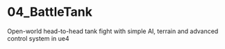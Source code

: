 # 04_BattleTank
Open-world head-to-head tank fight with simple AI, terrain and advanced control system in ue4

